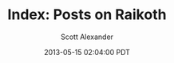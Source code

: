 ---
layout: podcast
title: "Index: Posts on Raikoth"
author: Scott Alexander
description: https://slatestarcodex.com/2013/05/15/index-posts-on-raikoth/
date: 2013-05-15 02:04:00 PDT
length: 133739
duration: 33
guid: index-posts-on-raikoth
---